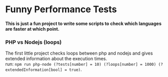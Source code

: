 # Funny Performance Tests

**This is just a fun project to write some scripts to check which languages are faster at which point.**
<br/>

### PHP vs Nodejs (loops)

The first little project checks loops between php and nodejs and gives extended information about the execution times.
<br/>
run: `npm run php-node (?tests[number] = 10) (?loops[number] = 1000) (?extendedInformation[bool] = true)`.
<br/>

